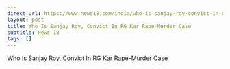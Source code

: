```yaml
---
direct_url: https://www.news18.com/india/who-is-sanjay-roy-convict-in-rg-kar-rape-murder-case-9193440.html
layout: post
title: Who Is Sanjay Roy, Convict In RG Kar Rape-Murder Case 
subtitle: News 18
tags: []
---
```


Who Is Sanjay Roy, Convict In RG Kar Rape-Murder Case 
